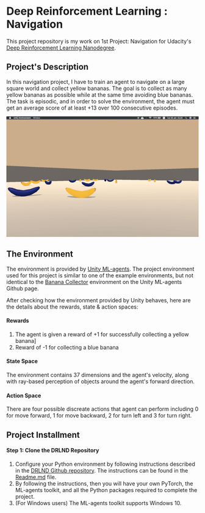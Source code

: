 # Deep Reinforcement Learning : Navigation

This project repository is my work on 1st Project: Navigation for Udacity's [Deep Reinforcement Learning Nanodegree](https://www.udacity.com/course/deep-reinforcement-learning-nanodegree--nd893).

## Project's Description
In this navigation project, I have to train an agent to navigate on a large square world and collect yellow bananas. The goal is to collect as many yellow bananas as possible while at the same time avoiding blue bananas. The task is episodic, and in order to solve the environment, the agent must get an average score of at least +13 over 100 consecutive episodes.

![In Project 1, train an agent to navigate a large world.](./images/yellow_bananas_collector.gif)

## The Environment

The environment is provided by [Unity ML-agents](https://github.com/Unity-Technologies/ml-agents). The project environment used for this project is similar to one of the example environments, but not identical to the [Banana Collector](https://github.com/Unity-Technologies/ml-agents/blob/master/docs/Learning-Environment-Examples.md#banana-collector) environment on the Unity ML-agents Github page.

After checking how the environment provided by Unity behaves, here are the details about the rewards, state & action spaces:

#### Rewards

1. The agent is given a reward of +1 for successfully collecting a yellow banana]
2. Reward of -1 for collecting a blue banana

#### State Space

The environment contains 37 dimensions and the agent's velocity, along with ray-based perception of objects around the agent's forward direction.

#### Action Space

There are four possible discreate actions that agent can perform including 0 for move forward, 1 for move backward, 2 for turn left and 3 for turn right.

## Project Installment

#### Step 1: Clone the DRLND Repository
1. Configure your Python environment by following instructions described in the [DRLND Github repository](https://github.com/udacity/deep-reinforcement-learning#dependencies). The instructions can be found in the [Readme.md](https://github.com/Unity-Technologies/ml-agents/blob/master/docs/Readme.md) file.
2. By following the instructions, then you will have your own PyTorch, the ML-agents toolkit, and all the Python packages required to complete the project.
3. (For Windows users) The ML-agents toolkit supports Windows 10.
